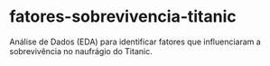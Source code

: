 # fatores-sobrevivencia-titanic
Análise de Dados (EDA) para identificar fatores que influenciaram a sobrevivência no naufrágio do Titanic.
